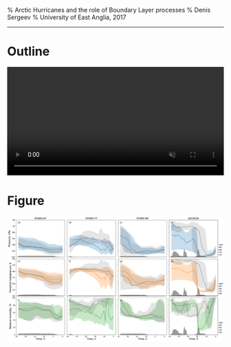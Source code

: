 % Arctic Hurricanes and the role of Boundary Layer processes
% Denis Sergeev
% University of East Anglia, 2017

---

# Outline

<video src="media/vort-stream-theta.mp4" width="100%" muted controls></video>

# Figure
![](media/bt_median_pres_thta_relh_p0gt850.png)
